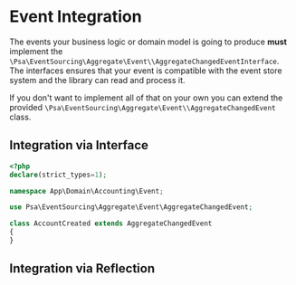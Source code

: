 # Event Integration

The events your business logic or domain model is going to produce **must** implement the `\Psa\EventSourcing\Aggregate\Event\\AggregateChangedEventInterface`. The interfaces ensures that your event is compatible with the event store system and the library can read and process it.

If you don't want to implement all of that on your own you can extend the provided `\Psa\EventSourcing\Aggregate\Event\\AggregateChangedEvent` class. 

## Integration via Interface

```php
<?php
declare(strict_types=1);

namespace App\Domain\Accounting\Event;

use Psa\EventSourcing\Aggregate\Event\AggregateChangedEvent;

class AccountCreated extends AggregateChangedEvent
{
}
```

## Integration via Reflection


